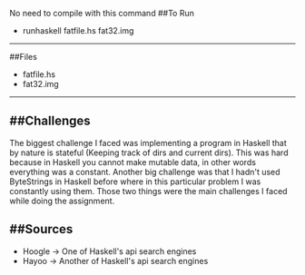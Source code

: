 No need to compile with this command
##To Run
- runhaskell fatfile.hs fat32.img

------------------------------------------
##Files
- fatfile.hs
- fat32.img 
------------------------------------------

##Challenges
--------------------------------------------------------------------
The biggest challenge I faced was implementing a program in Haskell
that by nature is stateful (Keeping track of dirs and current dirs).
This was hard because in Haskell you cannot make mutable data, in 
other words everything was a constant. Another big challenge was
that I hadn't used ByteStrings in Haskell before where in this
particular problem I was constantly using them. Those two things 
were the main challenges I faced while doing the assignment.

##Sources
--------
- Hoogle -> One of Haskell's api search engines
- Hayoo  -> Another of Haskell's api search engines
